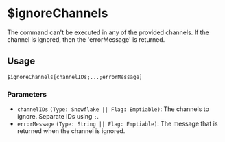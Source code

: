 # $ignoreChannels
The command can't be executed in any of the provided channels. If the channel is ignored, then the 'errorMessage' is returned.

## Usage
```
$ignoreChannels[channelIDs;...;errorMessage]
```

### Parameters
- `channelIDs` `(Type: Snowflake || Flag: Emptiable)`:  The channels to ignore. Separate IDs using `;`.
- `errorMessage` `(Type: String || Flag: Emptiable)`:  The message that is returned when the channel is ignored.
